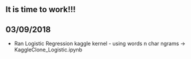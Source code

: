 ## It is time to work!!!

## 03/09/2018
- Ran Logistic Regression kaggle kernel -  using words n char ngrams -> KaggleClone_Logistic.ipynb

